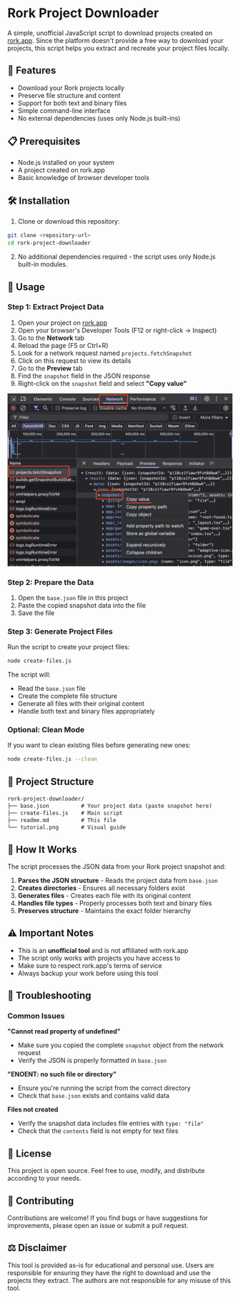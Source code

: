 # Rork Project Downloader

A simple, unofficial JavaScript script to download projects created on [rork.app](https://rork.app). Since the platform doesn't provide a free way to download your projects, this script helps you extract and recreate your project files locally.

## 🚀 Features

-   Download your Rork projects locally
-   Preserve file structure and content
-   Support for both text and binary files
-   Simple command-line interface
-   No external dependencies (uses only Node.js built-ins)

## 📋 Prerequisites

-   Node.js installed on your system
-   A project created on rork.app
-   Basic knowledge of browser developer tools

## 🛠️ Installation

1. Clone or download this repository:

```bash
git clone <repository-url>
cd rork-project-downloader
```

2. No additional dependencies required - the script uses only Node.js built-in modules.

## 📖 Usage

### Step 1: Extract Project Data

1. Open your project on [rork.app](https://rork.app)
2. Open your browser's Developer Tools (F12 or right-click → Inspect)
3. Go to the **Network** tab
4. Reload the page (F5 or Ctrl+R)
5. Look for a network request named `projects.fetchSnapshot`
6. Click on this request to view its details
7. Go to the **Preview** tab
8. Find the `snapshot` field in the JSON response
9. Right-click on the `snapshot` field and select **"Copy value"**

![Tutorial Screenshot](tutorial.png)

### Step 2: Prepare the Data

1. Open the `base.json` file in this project
2. Paste the copied snapshot data into the file
3. Save the file

### Step 3: Generate Project Files

Run the script to create your project files:

```bash
node create-files.js
```

The script will:

-   Read the `base.json` file
-   Create the complete file structure
-   Generate all files with their original content
-   Handle both text and binary files appropriately

### Optional: Clean Mode

If you want to clean existing files before generating new ones:

```bash
node create-files.js --clean
```

## 📁 Project Structure

```
rork-project-downloader/
├── base.json          # Your project data (paste snapshot here)
├── create-files.js    # Main script
├── readme.md          # This file
└── tutorial.png       # Visual guide
```

## 🔧 How It Works

The script processes the JSON data from your Rork project snapshot and:

1. **Parses the JSON structure** - Reads the project data from `base.json`
2. **Creates directories** - Ensures all necessary folders exist
3. **Generates files** - Creates each file with its original content
4. **Handles file types** - Properly processes both text and binary files
5. **Preserves structure** - Maintains the exact folder hierarchy

## ⚠️ Important Notes

-   This is an **unofficial tool** and is not affiliated with rork.app
-   The script only works with projects you have access to
-   Make sure to respect rork.app's terms of service
-   Always backup your work before using this tool

## 🐛 Troubleshooting

### Common Issues

**"Cannot read property of undefined"**

-   Make sure you copied the complete `snapshot` object from the network request
-   Verify the JSON is properly formatted in `base.json`

**"ENOENT: no such file or directory"**

-   Ensure you're running the script from the correct directory
-   Check that `base.json` exists and contains valid data

**Files not created**

-   Verify the snapshot data includes file entries with `type: "file"`
-   Check that the `contents` field is not empty for text files

## 📝 License

This project is open source. Feel free to use, modify, and distribute according to your needs.

## 🤝 Contributing

Contributions are welcome! If you find bugs or have suggestions for improvements, please open an issue or submit a pull request.

## ⚖️ Disclaimer

This tool is provided as-is for educational and personal use. Users are responsible for ensuring they have the right to download and use the projects they extract. The authors are not responsible for any misuse of this tool.
